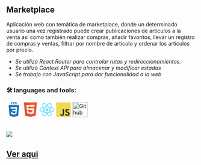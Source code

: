 <h2>Marketplace</h2>

Aplicación web con temática de marketplace, donde un determinado usuario una vez registrado puede crear publicaciones de articulos a la venta así como también realizar compras, añadir favoritos, llevar un registro de compras y ventas, filtrar por nombre de artículo y ordenar los artículos por precio. 

- *Se utilizó React Router para controlar rutas y redireccionamientos.*
- *Se utilizó Context API para almacenar y modificar estados*
- *Se trabajo con JavaScript para dar funcionalidad a la web*



### :hammer_and_wrench: languages and tools:

<div>
  <img src="https://github.com/devicons/devicon/blob/master/icons/css3/css3-plain-wordmark.svg" title="CSS3" alt="CSS" width="40" height= "40"/> 
  <img src="https://github.com/devicons/devicon/blob/master/icons/html5/html5-original.svg" title="HTML5" alt="HTML" width="40" height="40 "/> 
   <img src="https://github.com/devicons/devicon/blob/master/icons/react/react-original.svg" title="REACT" alt="REACT" width="40" height="40 "/> 
  <img src="https://github.com/devicons/devicon/blob/master/icons/javascript/javascript-original.svg" title="JavaScript" alt="JavaScript" width="40" height="40 "/> 
 <img src="https://www.freeiconspng.com/uploads/github-icon-1.png" title="Github" **alt="Github" width="40" height="40"/>
</div>
<br><br>

<img src="https://github.com/erlisrivas/proyecto-react/blob/master/marketplace.png" width="400">


## [Ver aqui](https://proyecto-react-nine.vercel.app/)
